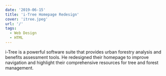 ```yaml
---
date: '2019-06-15'
title: 'i-Tree Homepage Redesign'
cover: 'itree.jpeg'
url: '/'
tags:
  - Web Design
  - HTML
---
```


i-Tree is a powerful software suite that provides urban forestry analysis and benefits assessment tools. He redesigned their homepage to improve navigation and highlight their comprehensive resources for tree and forest management.